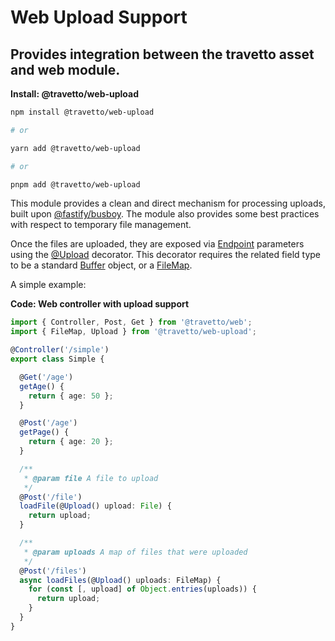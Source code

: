<!-- This file was generated by @travetto/doc and should not be modified directly -->
<!-- Please modify https://github.com/travetto/travetto/tree/main/module/web-upload/DOC.tsx and execute "npx trv doc" to rebuild -->
# Web Upload Support

## Provides integration between the travetto asset and web module.

**Install: @travetto/web-upload**
```bash
npm install @travetto/web-upload

# or

yarn add @travetto/web-upload

# or

pnpm add @travetto/web-upload
```

This module provides a clean and direct mechanism for processing uploads, built upon [@fastify/busboy](https://github.com/fastify/busboy). The module also provides some best practices with respect to temporary file management.

Once the files are uploaded, they are exposed via [Endpoint](https://github.com/travetto/travetto/tree/main/module/web/src/decorator/endpoint.ts#L14) parameters using the [@Upload](https://github.com/travetto/travetto/tree/main/module/web-upload/src/decorator.ts#L20) decorator.  This decorator requires the related field type to be a standard [Buffer](https://nodejs.org/api/buffer.html#class-file) object, or a [FileMap](https://github.com/travetto/travetto/tree/main/module/web-upload/src/types.ts#L4).

A simple example:

**Code: Web controller with upload support**
```typescript
import { Controller, Post, Get } from '@travetto/web';
import { FileMap, Upload } from '@travetto/web-upload';

@Controller('/simple')
export class Simple {

  @Get('/age')
  getAge() {
    return { age: 50 };
  }

  @Post('/age')
  getPage() {
    return { age: 20 };
  }

  /**
   * @param file A file to upload
   */
  @Post('/file')
  loadFile(@Upload() upload: File) {
    return upload;
  }

  /**
   * @param uploads A map of files that were uploaded
   */
  @Post('/files')
  async loadFiles(@Upload() uploads: FileMap) {
    for (const [, upload] of Object.entries(uploads)) {
      return upload;
    }
  }
}
```
